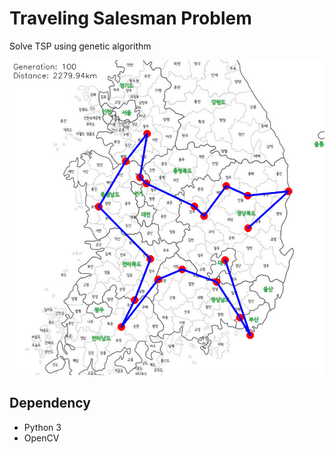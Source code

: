# Traveling Salesman Problem

Solve TSP using genetic algorithm

![](result.png)

## Dependency

- Python 3
- OpenCV



